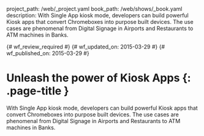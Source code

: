 project_path: /web/_project.yaml
book_path: /web/shows/_book.yaml
description: With Single App kiosk mode, developers can build powerful Kiosk apps that convert Chromeboxes into purpose built devices. The use cases are phenomenal from Digital Signage in Airports and Restaurants to ATM machines in Banks.

{# wf_review_required #}
{# wf_updated_on: 2015-03-29 #}
{# wf_published_on: 2015-03-29 #}

# Unleash the power of Kiosk Apps {: .page-title }

With Single App kiosk mode, developers can build powerful Kiosk apps that convert Chromeboxes into purpose built devices. The use cases are phenomenal from Digital Signage in Airports and Restaurants to ATM machines in Banks.
